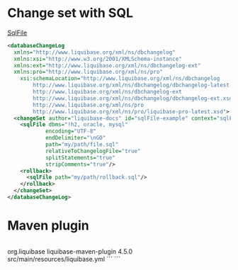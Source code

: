 # Change set with SQL
[SqlFile](https://docs.liquibase.com/reference-guide/change-types/sqlfile)

```xml
<databaseChangeLog
  xmlns="http://www.liquibase.org/xml/ns/dbchangelog"
  xmlns:xsi="http://www.w3.org/2001/XMLSchema-instance"
  xmlns:ext="http://www.liquibase.org/xml/ns/dbchangelog-ext"
  xmlns:pro="http://www.liquibase.org/xml/ns/pro"
    xsi:schemaLocation="http://www.liquibase.org/xml/ns/dbchangelog
        http://www.liquibase.org/xml/ns/dbchangelog/dbchangelog-latest.xsd
        http://www.liquibase.org/xml/ns/dbchangelog-ext
        http://www.liquibase.org/xml/ns/dbchangelog/dbchangelog-ext.xsd
        http://www.liquibase.org/xml/ns/pro
        http://www.liquibase.org/xml/ns/pro/liquibase-pro-latest.xsd">
  <changeSet author="liquibase-docs" id="sqlFile-example" context="sqlFile-context" labels="sqlFile-label">
    <sqlFile dbms="!h2, oracle, mysql"
            encoding="UTF-8"
            endDelimiter="\nGO"
            path="my/path/file.sql"
            relativeToChangelogFile="true"
            splitStatements="true"
            stripComments="true"/>
    <rollback>
      <sqlFile path="my/path/rollback.sql"/>
    </rollback>
  </changeSet>
</databaseChangeLog>
```

# Maven plugin
```xml
```
<build>
	<plugins>
		<plugin>
			<groupId>org.liquibase</groupId>
			<artifactId>liquibase-maven-plugin</artifactId>
			<version>4.5.0</version>
			<configuration>
				<propertyFile>
					src/main/resources/liquibase.yml
				</propertyFile>
			</configuration>
		</plugin>
	</plugins>
</build>
```
```